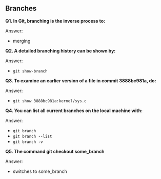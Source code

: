 ## Branches

**Q1. In Git, branching is the inverse process to:**

Answer:
* merging

**Q2. A detailed branching history can be shown by:**

Answer:
* `git show-branch`

**Q3. To examine an earlier version of a file in commit 3888bc981a, do:**

Answer:
* `git show 3888bc981a:kernel/sys.c`

**Q4. You can list all current branches on the local machine with:**

Answer:
* `git branch`
* `git branch --list`
* `git branch -v`

**Q5. The command git checkout some_branch**

Answer:
* switches to some_branch
